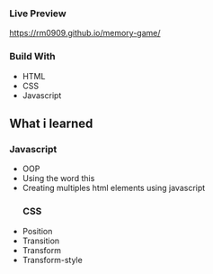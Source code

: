 ### Live Preview
https://rm0909.github.io/memory-game/

### Build With
- HTML
- CSS
- Javascript
## What i learned
  ### Javascript
- OOP
- Using the word this 
- Creating multiples html elements using javascript
  ### CSS
- Position
- Transition
- Transform
- Transform-style
